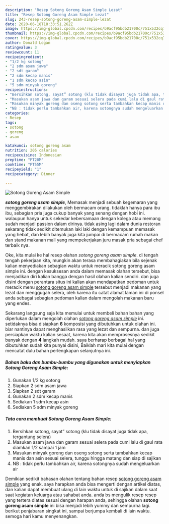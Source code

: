 ```yaml
---
description: "Resep Sotong Goreng Asam Simple Lezat"
title: "Resep Sotong Goreng Asam Simple Lezat"
slug: 243-resep-sotong-goreng-asam-simple-lezat
date: 2020-06-18T18:33:51.262Z
image: https://img-global.cpcdn.com/recipes/b9acf95bdb21700c/751x532cq70/sotong-goreng-asam-simple-foto-resep-utama.jpg
thumbnail: https://img-global.cpcdn.com/recipes/b9acf95bdb21700c/751x532cq70/sotong-goreng-asam-simple-foto-resep-utama.jpg
cover: https://img-global.cpcdn.com/recipes/b9acf95bdb21700c/751x532cq70/sotong-goreng-asam-simple-foto-resep-utama.jpg
author: Donald Logan
ratingvalue: 3
reviewcount: 11
recipeingredient:
- "1/2 kg sotong"
- "2 sdm asam jawa"
- "2 sdt garam"
- "2 sdm kecap manis"
- "1 sdm kecap asin"
- "5 sdm minyak goreng"
recipeinstructions:
- "Bersihkan sotong, sayat” sotong (klu tidak disayat juga tidak apa, tergantung selera)"
- "Masukan asam jawa dan garam sesuai selera pada cumi lalu di gaul rata diamkan 1/2 sampai 1 jam"
- "Masukan minyak goreng dan oseng sotong serta tambahkan kecap manis dan asin sesuai selera, tunggu hingga matang dan siap di sajikan"
- "NB : tidak perlu tambahkan air, karena sotongnya sudah mengeluarkan air"
categories:
- Resep
tags:
- sotong
- goreng
- asam

katakunci: sotong goreng asam 
nutrition: 205 calories
recipecuisine: Indonesian
preptime: "PT20M"
cooktime: "PT55M"
recipeyield: "1"
recipecategory: Dinner

---
```



![Sotong Goreng Asam Simple](https://img-global.cpcdn.com/recipes/b9acf95bdb21700c/751x532cq70/sotong-goreng-asam-simple-foto-resep-utama.jpg)

<b><i>sotong goreng asam simple</i></b>, Memasak menjadi sebuah kegemaran yang menggembirakan dilakukan oleh bermacam orang. tidaklah hanya para ibu ibu, sebagian pria juga cukup banyak yang senang dengan hobi ini. walaupun hanya untuk sekedar kebersamaan dengan kolega atau memang sudah menjadi passion dalam dirinya. tidak asing lagi dalam dunia restoran sekarang tidak sedikit ditemukan laki laki dengan kemampuan memasak yang hebat, dan lebih banyak juga kita jumpai di bermacam rumah makan dan stand makanan mall yang mempekerjakan juru masak pria sebagai chef terbaik nya.

Oke, kita mulai ke hal resep olahan <i>sotong goreng asam simple</i>. di tengah tengah pekerjaan kita, mungkin akan terasa membahagiakan bila sejenak kalian menyediakan sebagian waktu untuk meracik sotong goreng asam simple ini. dengan kesuksesan anda dalam memasak olahan tersebut, bisa menjadikan diri kalian bangga dengan hasil olahan kalian sendiri. dan juga disini dengan perantara situs ini kalian akan mendapatkan pedoman untuk meracik menu <u>sotong goreng asam simple</u> tersebut menjadi makanan yang lezat dan menggugah selera, oleh karena itu catat alamat laman ini di ponsel anda sebagai sebagian pedoman kalian dalam mengolah makanan baru yang endes.




Sekarang langsung saja kita memulai untuk membeli bahan bahan yang diperlukan dalam mengolah olahan <u><i>sotong goreng asam simple</i></u> ini. setidaknya bisa disiapkan <b>6</b> komposisi yang dibutuhkan untuk olahan ini. biar nantinya dapat menghasilkan rasa yang lezat dan sempurna. dan juga persiapkan waktu kalian sesaat, karena kita akan memprosesnya sedikit banyak dengan <b>4</b> langkah mudah. saya berharap berbagai hal yang dibutuhkan sudah kita punyai disini, Baiklah mari kita mulai dengan mencatat dulu bahan perlengkapan selanjutnya ini.

<!--inarticleads1-->

##### Bahan baku dan bumbu-bumbu yang digunakan untuk menyiapkan Sotong Goreng Asam Simple:

1. Gunakan 1/2 kg sotong
1. Siapkan 2 sdm asam jawa
1. Siapkan 2 sdt garam
1. Gunakan 2 sdm kecap manis
1. Sediakan 1 sdm kecap asin
1. Sediakan 5 sdm minyak goreng




<!--inarticleads2-->

##### Tata cara membuat Sotong Goreng Asam Simple:

1. Bersihkan sotong, sayat” sotong (klu tidak disayat juga tidak apa, tergantung selera)
1. Masukan asam jawa dan garam sesuai selera pada cumi lalu di gaul rata diamkan 1/2 sampai 1 jam
1. Masukan minyak goreng dan oseng sotong serta tambahkan kecap manis dan asin sesuai selera, tunggu hingga matang dan siap di sajikan
1. NB : tidak perlu tambahkan air, karena sotongnya sudah mengeluarkan air




Demikian sedikit bahasan olahan tentang bahan resep <u>sotong goreng asam simple</u> yang enak. saya harapkan anda bisa mengerti dengan artikel diatas, dan kalian dapat membuat ulang di lain waktu untuk di sajikan dalam saat saat kegiatan keluarga atau sahabat anda. anda bs mengulik resep resep yang tertera diatas sesuai dengan harapan anda, sehingga olahan <b>sotong goreng asam simple</b> ini bisa menjadi lebih yummy dan sempurna lagi. berikut penjabaran singkat ini, sampai berjumpa kembali di lain waktu. semoga hari kamu menyenangkan.
